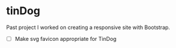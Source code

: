 # tinDog
Past project I worked on creating a responsive site with Bootstrap.

- [ ] Make svg favicon appropriate for TinDog
